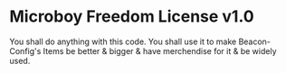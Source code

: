 Microboy Freedom License v1.0
=====================================================================================================================================================================
You shall do anything with this code. You shall use it to make Beacon-Config's Items be better & bigger & have merchendise for it & be widely used.
